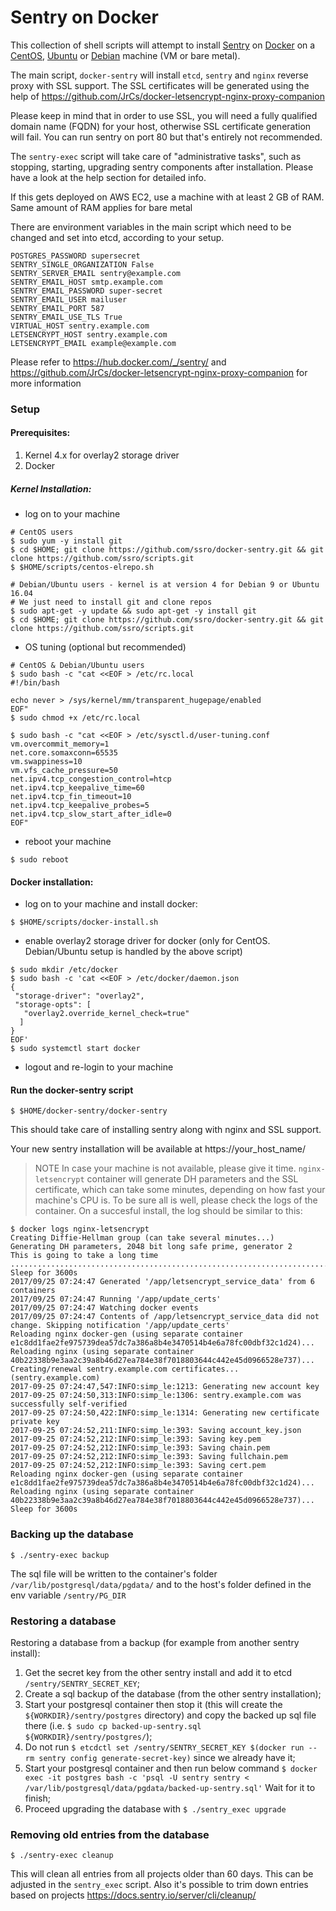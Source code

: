 # Sentry on Docker

This collection of shell scripts will attempt to install [Sentry](https://sentry.io/welcome/) on [Docker](https://www.docker.com/) on a [CentOS](https://www.centos.org/), [Ubuntu](https://www.ubuntu.com/) or [Debian](https://www.debian.org/) machine (VM or bare metal).

The main script, `docker-sentry` will install `etcd`, `sentry` and `nginx` reverse proxy with SSL support. The SSL certificates will be generated using the help of  https://github.com/JrCs/docker-letsencrypt-nginx-proxy-companion



Please keep in mind that in order to use SSL, you will need a fully qualified domain name (FQDN) for your host, otherwise SSL certificate generation will fail. You can run sentry on port 80 but that's entirely not recommended.

The `sentry-exec` script will take care of "administrative tasks", such as stopping, starting, upgrading sentry components after installation. Please have a look at the help section for detailed info.

If this gets deployed on AWS EC2, use a machine with at least 2 GB of RAM. Same amount of RAM applies for bare metal

There are environment variables in the main script which need to be changed and set into etcd, according to your setup.

```
POSTGRES_PASSWORD supersecret
SENTRY_SINGLE_ORGANIZATION False
SENTRY_SERVER_EMAIL sentry@example.com
SENTRY_EMAIL_HOST smtp.example.com
SENTRY_EMAIL_PASSWORD super-secret
SENTRY_EMAIL_USER mailuser
SENTRY_EMAIL_PORT 587
SENTRY_EMAIL_USE_TLS True
VIRTUAL_HOST sentry.example.com
LETSENCRYPT_HOST sentry.example.com
LETSENCRYPT_EMAIL example@example.com
```

Please refer to https://hub.docker.com/_/sentry/ and https://github.com/JrCs/docker-letsencrypt-nginx-proxy-companion for more information

### Setup

#### Prerequisites:

1. Kernel 4.x for overlay2 storage driver
2. Docker

##### Kernel Installation:

- log on to your machine

```
# CentOS users
$ sudo yum -y install git
$ cd $HOME; git clone https://github.com/ssro/docker-sentry.git && git clone https://github.com/ssro/scripts.git
$ $HOME/scripts/centos-elrepo.sh
```
```
# Debian/Ubuntu users - kernel is at version 4 for Debian 9 or Ubuntu 16.04
# We just need to install git and clone repos
$ sudo apt-get -y update && sudo apt-get -y install git
$ cd $HOME; git clone https://github.com/ssro/docker-sentry.git && git clone https://github.com/ssro/scripts.git
```

- OS tuning (optional but recommended)

```
# CentOS & Debian/Ubuntu users
$ sudo bash -c "cat <<EOF > /etc/rc.local
#!/bin/bash

echo never > /sys/kernel/mm/transparent_hugepage/enabled
EOF"
$ sudo chmod +x /etc/rc.local

$ sudo bash -c "cat <<EOF > /etc/sysctl.d/user-tuning.conf
vm.overcommit_memory=1
net.core.somaxconn=65535
vm.swappiness=10
vm.vfs_cache_pressure=50
net.ipv4.tcp_congestion_control=htcp
net.ipv4.tcp_keepalive_time=60
net.ipv4.tcp_fin_timeout=10
net.ipv4.tcp_keepalive_probes=5
net.ipv4.tcp_slow_start_after_idle=0
EOF"
```

- reboot your machine

`$ sudo reboot`

#### Docker installation:

- log on to your machine and install docker:

`$ $HOME/scripts/docker-install.sh`

- enable overlay2 storage driver for docker (only for CentOS. Debian/Ubuntu setup is handled by the above script)

```
$ sudo mkdir /etc/docker
$ sudo bash -c 'cat <<EOF > /etc/docker/daemon.json
{
 "storage-driver": "overlay2",
 "storage-opts": [
   "overlay2.override_kernel_check=true"
  ]
}
EOF'
$ sudo systemctl start docker
```

- logout and re-login to your machine

#### Run the docker-sentry script

`$ $HOME/docker-sentry/docker-sentry`

This should take care of installing sentry along with nginx and SSL support.

Your new sentry installation will be available at https://your_host_name/

> NOTE In case your machine is not available, please give it time. `nginx-letsencrypt` container will generate
DH parameters and the SSL certificate, which can take some minutes, depending on how fast your machine's CPU is.
To be sure all is well, please check the logs of the container. On a succesful install,
the log should be similar to this:
```
$ docker logs nginx-letsencrypt
Creating Diffie-Hellman group (can take several minutes...)
Generating DH parameters, 2048 bit long safe prime, generator 2
This is going to take a long time
.....................................................................................................................................................................................................................................+.......+............................................................................+.......................................................................................................................+......................................................................................................................................................................................................................................+.+...............................................................................................................................................................................................................................................................................................................................................................................................................................................................................+.......+.............................+................+..................................................................................................................................................................................................................................................................................................................................................................................................+..............................................+.................................................................+...........................................................................+............................................................................................+...................................................................................................+......................................................+.......................................................................+.......+..............................................++*++*
Sleep for 3600s
2017/09/25 07:24:47 Generated '/app/letsencrypt_service_data' from 6 containers
2017/09/25 07:24:47 Running '/app/update_certs'
2017/09/25 07:24:47 Watching docker events
2017/09/25 07:24:47 Contents of /app/letsencrypt_service_data did not change. Skipping notification '/app/update_certs'
Reloading nginx docker-gen (using separate container e1c8dd1fae2fe975739dea57dc7a386a8b4e3470514b4e6a78fc00dbf32c1d24)...
Reloading nginx (using separate container 40b22338b9e3aa2c39a8b46d27ea784e38f7018803644c442e45d0966528e737)...
Creating/renewal sentry.example.com certificates... (sentry.example.com)
2017-09-25 07:24:47,547:INFO:simp_le:1213: Generating new account key
2017-09-25 07:24:50,313:INFO:simp_le:1306: sentry.example.com was successfully self-verified
2017-09-25 07:24:50,422:INFO:simp_le:1314: Generating new certificate private key
2017-09-25 07:24:52,211:INFO:simp_le:393: Saving account_key.json
2017-09-25 07:24:52,212:INFO:simp_le:393: Saving key.pem
2017-09-25 07:24:52,212:INFO:simp_le:393: Saving chain.pem
2017-09-25 07:24:52,212:INFO:simp_le:393: Saving fullchain.pem
2017-09-25 07:24:52,212:INFO:simp_le:393: Saving cert.pem
Reloading nginx docker-gen (using separate container e1c8dd1fae2fe975739dea57dc7a386a8b4e3470514b4e6a78fc00dbf32c1d24)...
Reloading nginx (using separate container 40b22338b9e3aa2c39a8b46d27ea784e38f7018803644c442e45d0966528e737)...
Sleep for 3600s
```

### Backing up the database
`$ ./sentry-exec backup`

The sql file will be written to the container's folder `/var/lib/postgresql/data/pgdata/`
and to the host's folder defined in the env variable `/sentry/PG_DIR`

### Restoring a database

Restoring a database from a backup (for example from another sentry install):
1. Get the secret key from the other sentry install and add it to etcd `/sentry/SENTRY_SECRET_KEY`;
2. Create a sql backup of the database (from the other sentry installation);
3. Start your postgresql container then stop it (this will create the `${WORKDIR}/sentry/postgres` directory) and copy the backed up sql file there (i.e. `$ sudo cp backed-up-sentry.sql ${WORKDIR}/sentry/postgres/`);
4. Do not run `$ etcdctl set /sentry/SENTRY_SECRET_KEY $(docker run --rm sentry config generate-secret-key)`
since we already have it;
5. Start your postgresql container and then run below command
`$ docker exec -it postgres bash -c 'psql -U sentry sentry < /var/lib/postgresql/data/pgdata/backed-up-sentry.sql'`
Wait for it to finish;
6. Proceed upgrading the database with `$ ./sentry_exec upgrade`

### Removing old entries from the database

`$ ./sentry-exec cleanup`

This will clean all entries from all projects older than 60 days. This can be adjusted in the `sentry_exec` script.
Also it's possible to trim down entries based on projects https://docs.sentry.io/server/cli/cleanup/
